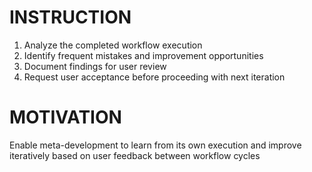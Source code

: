 # INSTRUCTION
1. Analyze the completed workflow execution
2. Identify frequent mistakes and improvement opportunities
3. Document findings for user review
4. Request user acceptance before proceeding with next iteration

# MOTIVATION
Enable meta-development to learn from its own execution and improve iteratively based on user feedback between workflow cycles
